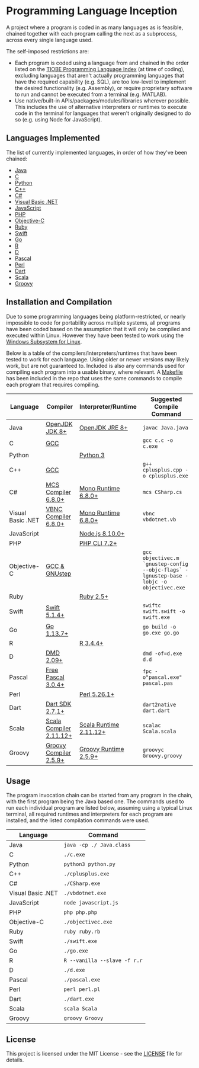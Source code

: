 # Programming Language Inception

A  project where a program is coded in as many languages
as is feasible, chained together with each program calling the next as a
subprocess, across every single language used.

The self-imposed restrictions are:

-   Each program is coded using a language from and chained in the order listed
    on the [TIOBE Programming Language Index](https://www.tiobe.com/tiobe-index/)
    (at time of coding), excluding languages that aren't actually programming
    languages that have the required capability (e.g. SQL), are too low-level to
    implement the desired functionality (e.g. Assembly), or require proprietary
    software to run and cannot be executed from a terminal (e.g. MATLAB).
-   Use native/built-in APIs/packages/modules/libraries wherever possible.
    This includes the use of alternative interpreters or runtimes to execute
    code in the terminal for languages that weren't originally designed to do
    so (e.g. using Node for JavaScript).

## Languages Implemented

The list of currently implemented languages, in order of how they've been
chained:

-   [Java](Java.java)
-   [C](c.c)
-   [Python](python.py)
-   [C++](cplusplus.cpp)
-   [C#](CSharp.cs)
-   [Visual Basic .NET](vbdotnet.vb)
-   [JavaScript](javascript.js)
-   [PHP](php.php)
-   [Objective-C](objectivec.m)
-   [Ruby](ruby.rb)
-   [Swift](swift.swift)
-   [Go](go.go)
-   [R](r.r)
-   [D](d.d)
-   [Pascal](pascal.pas)
-   [Perl](perl.pl)
-   [Dart](dart.dart)
-   [Scala](Scala.scala)
-   [Groovy](Groovy.groovy)

## Installation and Compilation

Due to some programming languages being platform-restricted, or nearly
impossible to code for portability across multiple systems, all programs have
been coded based on the assumption that it will only be compiled and
executed within Linux. However they have been tested to work using the [Windows
Subsystem for Linux](https://docs.microsoft.com/en-us/windows/wsl/about).

Below is a table of the compilers/interpreters/runtimes that have been tested to
work for each language. Using older or newer versions may likely work, but are
not guaranteed to. Included is also any commands used for compiling each program
into a usable binary, where relevant. A [Makefile](Makefile) has been included
in the repo that uses the same commands to compile each program that requires
compiling.

| Language          | Compiler                                                                                                    | Interpreter/Runtime                                                               | Suggested Compile Command                                                                  |
| ----------------- | ----------------------------------------------------------------------------------------------------------- | --------------------------------------------------------------------------------- | ------------------------------------------------------------------------------------------ |
| Java              | [OpenJDK JDK 8+](https://openjdk.java.net/install/)                                                         | [OpenJDK JRE 8+](https://openjdk.java.net/install/)                               | `javac Java.java`                                                                          |
| C                 | [GCC](https://gcc.gnu.org/install/)                                                                         |                                                                                   | `gcc c.c -o c.exe`                                                                         |
| Python            |                                                                                                             | [Python 3](https://www.python.org/downloads/)                                     |                                                                                            |
| C++               | [GCC](https://gcc.gnu.org/install/)                                                                         |                                                                                   | `g++ cplusplus.cpp -o cplusplus.exe`                                                       |
| C#                | [MCS Compiler 6.8.0+](https://www.mono-project.com/download/stable/#download-lin)                           | [Mono Runtime 6.8.0+](https://www.mono-project.com/download/stable/#download-lin) | `mcs CSharp.cs`                                                                            |
| Visual Basic .NET | [VBNC Compiler 6.8.0+](https://www.mono-project.com/download/stable/#download-lin)                          | [Mono Runtime 6.8.0+](https://www.mono-project.com/download/stable/#download-lin) | `vbnc vbdotnet.vb`                                                                         |
| JavaScript        |                                                                                                             | [Node.js 8.10.0+](https://nodejs.org/en/download)                                 |                                                                                            |
| PHP               |                                                                                                             | [PHP CLI 7.2+](https://www.php.net/downloads)                                     |                                                                                            |
| Objective-C       | [GCC & GNUstep](https://www.techotopia.com/index.php/Installing_and_Using_GNUstep_and_Objective-C_on_Linux) |                                                                                   | ``gcc objectivec.m `gnustep-config --objc-flags` -lgnustep-base -lobjc -o objectivec.exe`` |
| Ruby              |                                                                                                             | [Ruby 2.5+](https://www.ruby-lang.org/en/documentation/installation/)             |                                                                                            |
| Swift             | [Swift 5.1.4+](https://swift.org/download/)                                                                 |                                                                                   | `swiftc swift.swift -o swift.exe`                                                          |
| Go                | [Go 1.13.7+](https://golang.org/doc/install)                                                                |                                                                                   | `go build -o go.exe go.go`                                                                 |
| R                 |                                                                                                             | [R 3.4.4+](https://cran.r-project.org/)                                           |                                                                                            |
| D                 | [DMD 2.09+](https://dlang.org/download.html)                                                                |                                                                                   | `dmd -of=d.exe d.d`                                                                        |
| Pascal            | [Free Pascal 3.0.4+](https://www.freepascal.org/download.html)                                              |                                                                                   | `fpc -o"pascal.exe" pascal.pas`                                                            |
| Perl              |                                                                                                             | [Perl 5.26.1+](https://www.perl.org/get.html)                                     |                                                                                            |
| Dart              | [Dart SDK 2.7.1+](https://dart.dev/get-dart)                                                                |                                                                                   | `dart2native dart.dart`                                                                    |
| Scala             | [Scala Compiler 2.11.12+](https://www.scala-lang.org/download/)                                             | [Scala Runtime 2.11.12+](https://www.scala-lang.org/download/)                    | `scalac Scala.scala`                                                                       |
| Groovy            | [Groovy Compiler 2.5.9+](http://groovy-lang.org/download.html)                                              | [Groovy Runtime 2.5.9+](http://groovy-lang.org/download.html)                     | `groovyc Groovy.groovy`                                                                    |

## Usage

The program invocation chain can be started from any program in the chain, with
the first program being the Java based one. The commands used to run each
individual program are listed below, assuming using a typical Linux terminal,
all required runtimes and interpreters for each program are installed, and the
listed compilation commands were used.

| Language          | Command                      |
| ----------------- | ---------------------------- |
| Java              | `java -cp ./ Java.class`     |
| C                 | `./c.exe`                    |
| Python            | `python3 python.py`          |
| C++               | `./cplusplus.exe`            |
| C#                | `./CSharp.exe`               |
| Visual Basic .NET | `./vbdotnet.exe`             |
| JavaScript        | `node javascript.js`         |
| PHP               | `php php.php`                |
| Objective-C       | `./objectivec.exe`           |
| Ruby              | `ruby ruby.rb`               |
| Swift             | `./swift.exe`                |
| Go                | `./go.exe`                   |
| R                 | `R --vanilla --slave -f r.r` |
| D                 | `./d.exe`                    |
| Pascal            | `./pascal.exe`               |
| Perl              | `perl perl.pl`               |
| Dart              | `./dart.exe`                 |
| Scala             | `scala Scala`                |
| Groovy            | `groovy Groovy`              |

## License

This project is licensed under the MIT License - see the [LICENSE](LICENSE) file for details.
